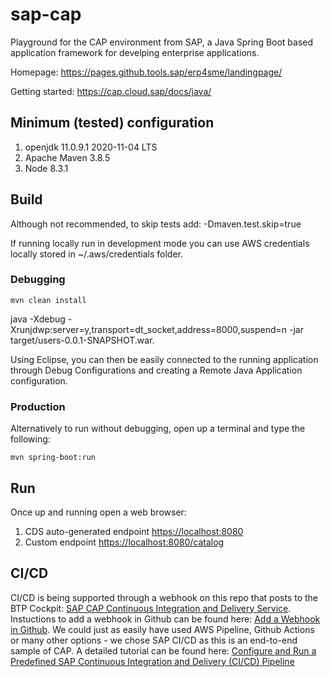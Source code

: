 # sap-cap

Playground for the CAP environment from SAP, a Java Spring Boot based application framework for develping enterprise applications.

Homepage: https://pages.github.tools.sap/erp4sme/landingpage/

Getting started: https://cap.cloud.sap/docs/java/

## Minimum (tested) configuration

1. openjdk 11.0.9.1 2020-11-04 LTS
2. Apache Maven 3.8.5
3. Node 8.3.1

## Build

Although not recommended, to skip tests add: -Dmaven.test.skip=true

If running locally run in development mode you can use AWS credentials locally stored in ~/.aws/credentials folder.

### Debugging

```
mvn clean install
```

java -Xdebug -Xrunjdwp:server=y,transport=dt_socket,address=8000,suspend=n -jar target/users-0.0.1-SNAPSHOT.war.

Using Eclipse, you can then be easily connected to the running application through Debug Configurations and creating a Remote Java Application configuration.

### Production

Alternatively to run without debugging, open up a terminal and type the following:

```
mvn spring-boot:run
```

## Run

Once up and running open a web browser: 

1. CDS auto-generated endpoint [https://localhost:8080](http://localhost:8080/)
2. Custom endpoint [https://localhost:8080/catalog](http://localhost:8080/catalog/)

## CI/CD

CI/CD is being supported through a webhook on this repo that posts to the BTP Cockpit: [SAP CAP Continuous Integration and Delivery Service](https://help.sap.com/docs/BTP/65de2977205c403bbc107264b8eccf4b/fe74df55b0f54e99bf6e13a3b53e1db0.html).  Instuctions to add a webhook in Github can be found here: [Add a Webhook in Github](https://help.sap.com/docs/CONTINUOUS_DELIVERY/99c72101f7ee40d0b2deb4df72ba1ad3/090d4aaa9628426b91c90e8284213040.html).  We could just as easily have used AWS Pipeline, Github Actions or many other options - we chose SAP CI/CD as this is an end-to-end sample of CAP. A detailed tutorial can be found here: [Configure and Run a Predefined SAP Continuous Integration and Delivery (CI/CD) Pipeline](https://developers.sap.com/tutorials/btp-app-ci-cd-btp.html)
